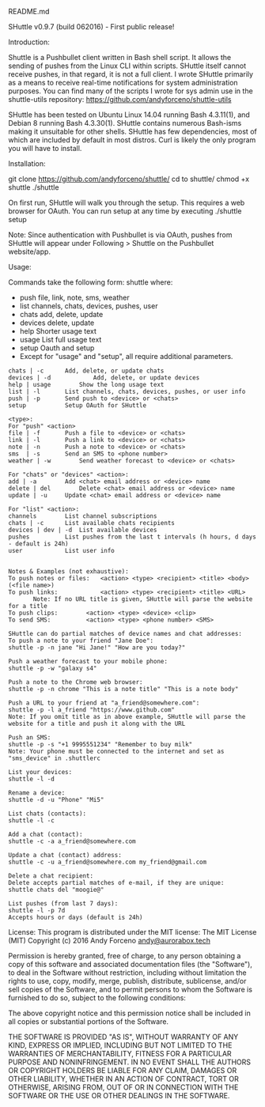 README.md

SHuttle v0.9.7 (build 062016) - First public release!


Introduction:

Shuttle is a Pushbullet client written in Bash shell script. It allows the sending of pushes from the Linux CLI within scripts. SHuttle itself cannot receive pushes, in that regard, it is not a full client. I wrote SHuttle primarily as a means to receive real-time notifications for system administration purposes. You can find many of the scripts I wrote for sys admin use in the shuttle-utils repository: https://github.com/andyforceno/shuttle-utils

SHuttle has been tested on Ubuntu Linux 14.04 running Bash 4.3.11(1), and Debian 8 running Bash 4.3.30(1). SHuttle contains numerous Bash-isms making it unsuitable for other shells. SHuttle has few dependencies, most of which are included by default in most distros. Curl is likely the only program you will have to install.


Installation:

git clone https://github.com/andyforceno/shuttle/
cd to shuttle/
chmod +x shuttle
./shuttle

On first run, SHuttle will walk you through the setup. This requires a web browser for OAuth.
You can run setup at any time by executing ./shuttle setup

Note: Since authentication with Pushbullet is via OAuth, pushes from SHuttle will appear under Following > Shuttle on the Pushbullet website/app.


Usage:

Commands take the following form: shuttle <action> <type> <recipient> <data> where:

<actions> 		<types>						
* push 			file, link, note, sms, weather			
* list			channels, chats, devices, pushes, user		
* chats			add, delete, update
* devices		delete, update
* help			Shorter usage text
* usage			List full usage text 		
* setup 		Oauth and setup
* Except for "usage" and "setup", all <actions> require additional parameters. 

```<action>:
chats | -c		Add, delete, or update chats
devices | -d        	Add, delete, or update devices
help | usage		Show the long usage text
list | -l 		List channels, chats, devices, pushes, or user info
push | -p		Send push to <device> or <chats>
setup 			Setup OAuth for SHuttle 

<type>:
For "push" <action>
file | -f		Push a file to <device> or <chats>
link | -l		Push a link to <device> or <chats>
note | -n		Push a note to <device> or <chats>
sms  | -s		Send an SMS to <phone number>
weather | -w		Send weather forecast to <device> or <chats>

For "chats" or "devices" <action>:
add | -a		Add <chat> email address or <device> name
delete | del		Delete <chat> email address or <device> name
update | -u		Update <chat> email address or <device> name

For "list" <action>:
channels		List channel subscriptions
chats | -c		List available chats recipients
devices | dev | -d	List available devices 	 
pushes			List pushes from the last t intervals (h hours, d days - default is 24h)
user 			List user info


Notes & Examples (not exhaustive):
To push notes or files:   <action> <type> <recipient> <title> <body> (<file name>)
To push links: 	          <action> <type> <recipient> <title> <URL>
       Note: If no URL title is given, SHuttle will parse the website for a title
To push clips: 		  <action> <type> <device> <clip> 
To send SMS: 		  <action> <type> <phone number> <SMS>

SHuttle can do partial matches of device names and chat addresses:
To push a note to your friend "Jane Doe":
shuttle -p -n jane "Hi Jane!" "How are you today?"

Push a weather forecast to your mobile phone:
shuttle -p -w "galaxy s4"

Push a note to the Chrome web browser:
shuttle -p -n chrome "This is a note title" "This is a note body"

Push a URL to your friend at "a_friend@somewhere.com":
shuttle -p -l a_friend "https://www.github.com"
Note: If you omit title as in above example, SHuttle will parse the website for a title and push it along with the URL

Push an SMS:
shuttle -p -s "+1 9995551234" "Remember to buy milk"
Note: Your phone must be connected to the internet and set as "sms_device" in .shuttlerc

List your devices:
shuttle -l -d

Rename a device:
shuttle -d -u "Phone" "Mi5"

List chats (contacts):
shuttle -l -c

Add a chat (contact):
shuttle -c -a a_friend@somewhere.com 

Update a chat (contact) address:
shuttle -c -u a_friend@somewhere.com my_friend@gmail.com

Delete a chat recipient:
Delete accepts partial matches of e-mail, if they are unique:
shuttle chats del "moogie@"

List pushes (from last 7 days):
shuttle -l -p 7d
Accepts hours or days (default is 24h)
```


License:
This program is distributed under the MIT license:
The MIT License (MIT)
Copyright (c) 2016 Andy Forceno <andy@aurorabox.tech>

Permission is hereby granted, free of charge, to any person obtaining a copy of this software and associated documentation files (the "Software"), to deal in the Software without restriction, including without limitation the rights to use, copy, modify, merge, publish, distribute, sublicense, and/or sell copies of the Software, and to permit persons to whom the Software is furnished to do so, subject to the following conditions:

The above copyright notice and this permission notice shall be included in all copies or substantial portions of the Software.

THE SOFTWARE IS PROVIDED "AS IS", WITHOUT WARRANTY OF ANY KIND, EXPRESS OR IMPLIED, INCLUDING BUT NOT LIMITED TO THE WARRANTIES OF MERCHANTABILITY, FITNESS FOR A PARTICULAR PURPOSE AND NONINFRINGEMENT. IN NO EVENT SHALL THE AUTHORS OR COPYRIGHT HOLDERS BE LIABLE FOR ANY CLAIM, DAMAGES OR OTHER LIABILITY, WHETHER IN AN ACTION OF CONTRACT, TORT OR OTHERWISE, ARISING FROM, OUT OF OR IN CONNECTION WITH THE SOFTWARE OR THE USE OR OTHER DEALINGS IN THE SOFTWARE.
